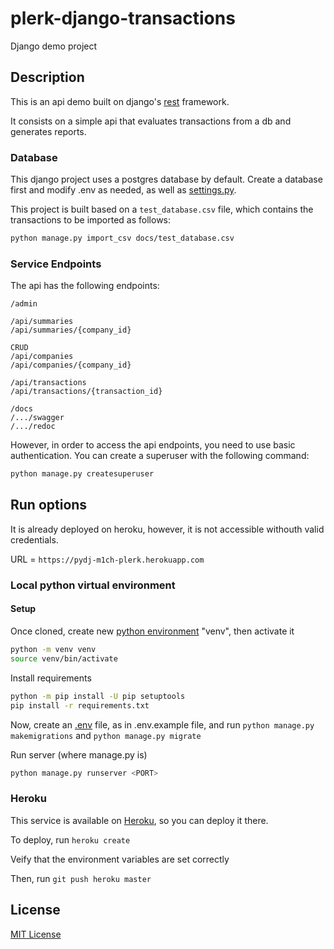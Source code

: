 # plerk-django-transactions

Django demo project

## Description

This is an api demo built on django's [rest](https://www.django-rest-framework.org/) framework.

It consists on a simple api that evaluates transactions from a db and generates reports.

### Database

This django project uses a postgres database by default. Create a database first and modify .env as needed, as well as [settings.py](https://docs.djangoproject.com/en/4.0/ref/databases/).

This project is built based on a `test_database.csv` file, which contains the transactions to be imported as follows:

```bash
python manage.py import_csv docs/test_database.csv
```

### Service Endpoints

The api has the following endpoints:

```endpoints
/admin

/api/summaries
/api/summaries/{company_id}

CRUD
/api/companies
/api/companies/{company_id}

/api/transactions
/api/transactions/{transaction_id}

/docs
/.../swagger
/.../redoc
```

However, in order to access the api endpoints, you need to use basic authentication. You can create a superuser with the following command:

```bash
python manage.py createsuperuser
```

## Run options

It is already deployed on heroku, however, it is not accessible withouth valid credentials.

URL = `https://pydj-m1ch-plerk.herokuapp.com`

### Local python virtual environment

#### Setup

Once cloned, create new [python environment](https://docs.python.org/3/tutorial/venv.html) "venv", then activate it

```bash
python -m venv venv
source venv/bin/activate
```

Install requirements

```bash
python -m pip install -U pip setuptools
pip install -r requirements.txt
```

Now, create an [.env](https://django-environ.readthedocs.io/en/latest/) file, as in .env.example file, and run `python manage.py makemigrations` and `python manage.py migrate`

Run server (where manage.py is)

```bash
python manage.py runserver <PORT>
```

### Heroku

This service is available on [Heroku](https://www.heroku.com/), so you can deploy it there.

To deploy, run `heroku create`

Veify that the environment variables are set correctly

Then, run `git push heroku master`

## License

[MIT License](https://choosealicense.com/licenses/mit/)
